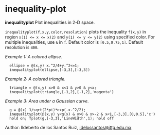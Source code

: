 # inequality-plot

**inequalityplot** Plot inequalities in 2-D space.

`inequalityplot(f,x,y,color,resolution)` plots the inequality `f(x,y)` in 
region `x(1) <= x <= x(2)` and `y(1) <= y <= y(2)` using specified color.
For multiple inequalities, use `&` in `f`. Default color is `[0.5,0.75,1]`. 
Default resolution is `400`.

*Example 1: A colored ellipse.*
``` [matlab]
  ellipse = @(x,y) x.^2/4+y.^2<=1;
  inequalityplot(ellipse,[-3,3],[-3,3])
```

*Example 2: A colored triangle.*
``` [matlab]
  triangle = @(x,y) x>0 & x<1 & y>0 & y<x;
  inequalityplot(triangle,[-1,2],[-1,2],'magenta')
```

*Example 3: Area under a Gaussian curve.*
``` [matlab]
  g = @(x) 1/sqrt(2*pi)*exp(-x.^2/2);
  inequalityplot(@(x,y) y<g(x) & y>0 & x>-2 & x<1,[-3,3],[0,0.5],'c')
  hold on; fplot(g,[-3,3],'LineWidth',1); hold off
```

Author: Ildeberto de los Santos Ruiz, idelossantos@ittg.edu.mx
